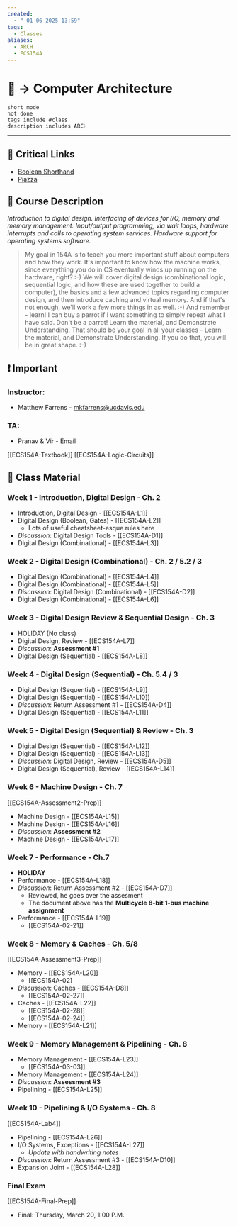 ```yaml
---
created:
  - " 01-06-2025 13:59"
tags:
  - Classes
aliases:
  - ARCH
  - ECS154A
---
```


# 📗 -> Computer Architecture
```tasks
short mode
not done
tags include #class
description includes ARCH
```
---
## 🔗 Critical Links
- [Boolean Shorthand](https://forum.allaboutcircuits.com/attachments/logic_boolean_k_map-pdf.18)
- [Piazza](https://piazza.com/class/m1hdbmov5q43lg)

## 🔶 Course Description
*Introduction to digital design. Interfacing of devices for I/O, memory and memory management. Input/output programming, via wait loops, hardware interrupts and calls to operating system services. Hardware support for operating systems software.*

> My goal in 154A is to teach you more important stuff about computers and how they work.  It's important to know how the machine works, since everything you do in CS eventually winds up running on the hardware, right?  :-)
> We will cover digital design (combinational logic, sequential logic, and how these are used together to build a computer), the basics and a few advanced topics regarding computer design, and then introduce caching and virtual memory.  And if that's not enough, we'll work a few more things in as well.  :-)
> And remember - learn!  I can buy a parrot if I want something to simply repeat what I have said.  Don't be a parrot!  Learn the material, and Demonstrate Understanding.  That should be your goal in all your classes - Learn the material, and Demonstrate Understanding.  If you do that, you will be in great shape.  :-)



## ❗ Important
### Instructor: 
- Matthew Farrens - [mkfarrens@ucdavis.edu](mkfarrens@ucdavis.edu)
### TA: 
- Pranav & Vir - Email


[[ECS154A-Textbook]]
[[ECS154A-Logic-Circuits]]

## 📄 Class Material
### Week 1 - Introduction, Digital Design - Ch. 2
- Introduction, Digital Design - [[ECS154A-L1]]
- Digital Design (Boolean, Gates) - [[ECS154A-L2]] 
	- Lots of useful cheatsheet-esque rules here
- *Discussion*: Digital Design Tools - [[ECS154A-D1]]
- Digital Design (Combinational) - [[ECS154A-L3]]

### Week 2 - Digital Design (Combinational) - Ch. 2 / 5.2 / 3
- Digital Design (Combinational) - [[ECS154A-L4]]
- Digital Design (Combinational) - [[ECS154A-L5]]
- *Discussion*: Digital Design (Combinational) - [[ECS154A-D2]]
- Digital Design (Combinational) - [[ECS154A-L6]]

### Week 3 - Digital Design Review & Sequential Design - Ch. 3
- HOLIDAY (No class)  
- Digital Design, Review - [[ECS154A-L7]]
- *Discussion*: **Assessment #1**
- Digital Design (Sequential) - [[ECS154A-L8]]

### Week 4 - Digital Design (Sequential) - Ch. 5.4 / 3
- Digital Design (Sequential) - [[ECS154A-L9]]
- Digital Design (Sequential) - [[ECS154A-L10]]
- *Discussion*: Return Assessment #1 - [[ECS154A-D4]]
- Digital Design (Sequential) - [[ECS154A-L11]]

### Week 5 - Digital Design (Sequential) & Review - Ch. 3
- Digital Design (Sequential) - [[ECS154A-L12]]
- Digital Design (Sequential) - [[ECS154A-L13]]
- *Discussion*: Digital Design, Review - [[ECS154A-D5]]
- Digital Design (Sequential), Review - [[ECS154A-L14]]

### Week 6 - Machine Design - Ch. 7
[[ECS154A-Assessment2-Prep]]
- Machine Design - [[ECS154A-L15]]
- Machine Design - [[ECS154A-L16]]
- *Discussion*: **Assessment #2**
- Machine Design - [[ECS154A-L17]]

### Week 7 - Performance - Ch.7
- **HOLIDAY** 
- Performance - [[ECS154A-L18]]
- *Discussion*: Return Assessment #2 - [[ECS154A-D7]]
	- Reviewed, he goes over the assesment
	- The document above has the **Multicycle 8-bit 1-bus machine assignment**
- Performance - [[ECS154A-L19]]
	- [[ECS154A-02-21]]

### Week 8 - Memory & Caches - Ch. 5/8
[[ECS154A-Assessment3-Prep]]
- Memory - [[ECS154A-L20]]
	- [[ECS154A-02]
- *Discussion*: Caches - [[ECS154A-D8]]
	- [[ECS154A-02-27]]
- Caches - [[ECS154A-L22]]
	- [[ECS154A-02-28]]
	- [[ECS154A-02-24]]
- Memory - [[ECS154A-L21]]

### Week 9 - Memory Management & Pipelining - Ch. 8
- Memory Management - [[ECS154A-L23]]
	- [[ECS154A-03-03]]
- Memory Management - [[ECS154A-L24]]
- *Discussion*: **Assessment #3** 
- Pipelining - [[ECS154A-L25]]

### Week 10 - Pipelining & I/O Systems - Ch. 8
[[ECS154A-Lab4]]
- Pipelining - [[ECS154A-L26]]
- I/O Systems, Exceptions - [[ECS154A-L27]]
	- *Update with handwriting notes*
- *Discussion*: Return Assessment #3 - [[ECS154A-D10]]
- Expansion Joint - [[ECS154A-L28]]

### Final Exam
[[ECS154A-Final-Prep]]

- Final: Thursday, March 20, 1:00 P.M.




